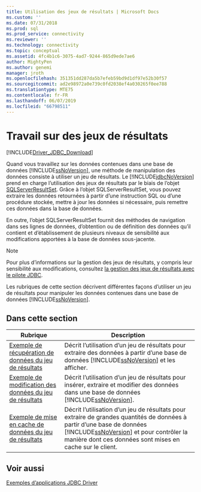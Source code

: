 ```yaml
---
title: Utilisation des jeux de résultats | Microsoft Docs
ms.custom: ''
ms.date: 07/31/2018
ms.prod: sql
ms.prod_service: connectivity
ms.reviewer: ''
ms.technology: connectivity
ms.topic: conceptual
ms.assetid: 4fc4b1c6-3075-4ad7-9244-865d9ede7ae6
author: MightyPen
ms.author: genemi
manager: jroth
ms.openlocfilehash: 351351dd287da5b7efeb59bd9d1df97e52b30f57
ms.sourcegitcommit: ad2e98972a0e739c0fd2038ef4a030265f0ee788
ms.translationtype: MTE75
ms.contentlocale: fr-FR
ms.lasthandoff: 06/07/2019
ms.locfileid: "66798511"
---
```

# <a name="working-with-result-sets"></a>Travail sur des jeux de résultats

[!INCLUDE[Driver_JDBC_Download](../../../includes/driver_jdbc_download.md)]

Quand vous travaillez sur les données contenues dans une base de données [!INCLUDE[ssNoVersion](../../../includes/ssnoversion-md.md)], une méthode de manipulation des données consiste à utiliser un jeu de résultats. Le [!INCLUDE[jdbcNoVersion](../../../includes/jdbcnoversion_md.md)] prend en charge l’utilisation des jeux de résultats par le biais de l’objet [SQLServerResultSet](../../../connect/jdbc/reference/sqlserverresultset-class.md). Grâce à l’objet SQLServerResultSet, vous pouvez extraire les données retournées à partir d’une instruction SQL ou d’une procédure stockée, mettre à jour les données si nécessaire, puis remettre ces données dans la base de données.  
  
En outre, l’objet SQLServerResultSet fournit des méthodes de navigation dans ses lignes de données, d’obtention ou de définition des données qu’il contient et d’établissement de plusieurs niveaux de sensibilité aux modifications apportées à la base de données sous-jacente.  
  
> [!NOTE]  
> Pour plus d’informations sur la gestion des jeux de résultats, y compris leur sensibilité aux modifications, consultez [la gestion des jeux de résultats avec le pilote JDBC](../../../connect/jdbc/managing-result-sets-with-the-jdbc-driver.md).  
  
Les rubriques de cette section décrivent différentes façons d’utiliser un jeu de résultats pour manipuler les données contenues dans une base de données [!INCLUDE[ssNoVersion](../../../includes/ssnoversion-md.md)].  
  
## <a name="in-this-section"></a>Dans cette section  
  
| Rubrique                                                                                           | Description                                                                                                                                                                                             |
| ----------------------------------------------------------------------------------------------- | ------------------------------------------------------------------------------------------------------------------------------------------------------------------------------------------------------- |
| [Exemple de récupération de données du jeu de résultats](../../../connect/jdbc/code-samples/retrieving-result-set-data-sample.md) | Décrit l’utilisation d’un jeu de résultats pour extraire des données à partir d’une base de données [!INCLUDE[ssNoVersion](../../../includes/ssnoversion-md.md)] et les afficher.                                                         |
| [Exemple de modification des données du jeu de résultats](../../../connect/jdbc/code-samples/modifying-result-set-data-sample.md)   | Décrit l’utilisation d’un jeu de résultats pour insérer, extraire et modifier des données dans une base de données [!INCLUDE[ssNoVersion](../../../includes/ssnoversion-md.md)].                                                      |
| [Exemple de mise en cache de données du jeu de résultats](../../../connect/jdbc/code-samples/caching-result-set-data-sample.md)       | Décrit l’utilisation d’un jeu de résultats pour extraire de grandes quantités de données à partir d’une base de données [!INCLUDE[ssNoVersion](../../../includes/ssnoversion-md.md)] et pour contrôler la manière dont ces données sont mises en cache sur le client. |
  
## <a name="see-also"></a>Voir aussi  

[Exemples d’applications JDBC Driver](../../../connect/jdbc/code-samples/sample-jdbc-driver-applications.md)  
  
